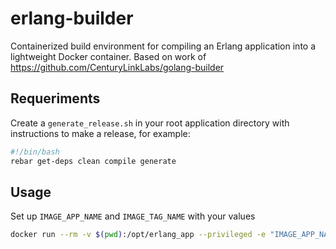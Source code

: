 # erlang-builder

Containerized build environment for compiling an Erlang application into a lightweight Docker container. Based on work of https://github.com/CenturyLinkLabs/golang-builder

## Requeriments

Create a `generate_release.sh` in your root application directory with instructions to make a release, for example:

```bash
#!/bin/bash
rebar get-deps clean compile generate
```

## Usage

Set up `IMAGE_APP_NAME` and `IMAGE_TAG_NAME` with your values

```bash
docker run --rm -v $(pwd):/opt/erlang_app --privileged -e "IMAGE_APP_NAME=application_name" -e "IMAGE_TAG_NAME=tag" artefactop/erlang-builder
```
